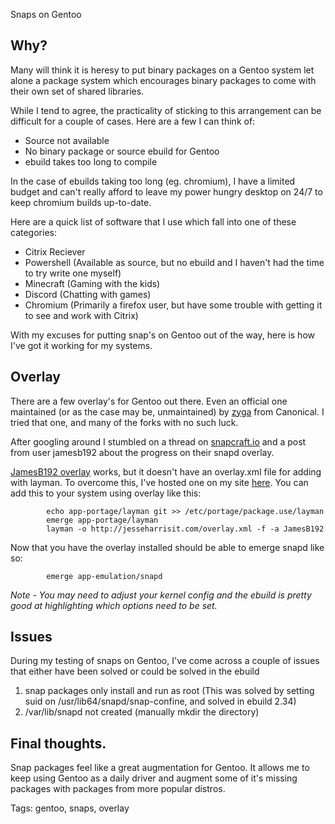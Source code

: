 Snaps on Gentoo

## Why?

Many will think it is heresy to put binary packages on a Gentoo system 
let alone a package system which encourages binary packages to come with
their own set of shared libraries. 

While I tend to agree, the practicality of sticking to this arrangement 
can be difficult for a couple of cases. Here are a few I can think of:

* Source not available
* No binary package or source ebuild for Gentoo
* ebuild takes too long to compile

In the case of ebuilds taking too long (eg. chromium), I have a limited
budget and can't really afford to leave my power hungry desktop on 24/7
to keep chromium builds up-to-date.

Here are a quick list of software that I use which fall into one of these 
categories:

* Citrix Reciever
* Powershell (Available as source, but no ebuild and I haven't had the 
  time to try write one myself)
* Minecraft (Gaming with the kids)
* Discord (Chatting with games)
* Chromium (Primarily a firefox user, but have some trouble with getting it 
  to see and work with Citrix)

With my excuses for putting snap's on Gentoo out of the way, here is how 
I've got it working for my systems.

## Overlay

There are a few overlay's for Gentoo out there. Even an official one 
maintained (or as the case may be, unmaintained) by 
[zyga](https://github.com/zyga) from Canonical. I tried that one, and many 
of the forks with no such luck.

After googling around I stumbled on a thread on 
[snapcraft.io](https://forum.snapcraft.io/t/gentoo-update-needed/3029/15) 
and a post from user jamesb192 about the progress on their snapd overlay. 

[JamesB192 overlay](https://github.com/JamesB192/JamesB192-overlay) works,
but it doesn't have an overlay.xml file for adding with layman. 
To overcome this, I've hosted one on my site 
[here](http://jesseharrisit.com/overlay.xml). You can add this to your 
system using overlay like this:

            echo app-portage/layman git >> /etc/portage/package.use/layman
            emerge app-portage/layman
            layman -o http://jesseharrisit.com/overlay.xml -f -a JamesB192

Now that you have the overlay installed should be able to emerge snapd 
like so:

            emerge app-emulation/snapd

*Note - You may need to adjust your kernel config and the ebuild is 
pretty good at highlighting which options need to be set.*

## Issues

During my testing of snaps on Gentoo, I've come across a couple of issues 
that either have been solved or could be solved in the ebuild

1. snap packages only install and run as root (This was solved by setting 
   suid on /usr/lib64/snapd/snap-confine, and solved in ebuild 2.34)
2. /var/lib/snapd not created (manually mkdir the directory)

## Final thoughts.

Snap packages feel like a great augmentation for Gentoo. It allows me to 
keep using Gentoo as a daily driver and augment some of it's missing 
packages with packages from more popular distros.

Tags: gentoo, snaps, overlay
